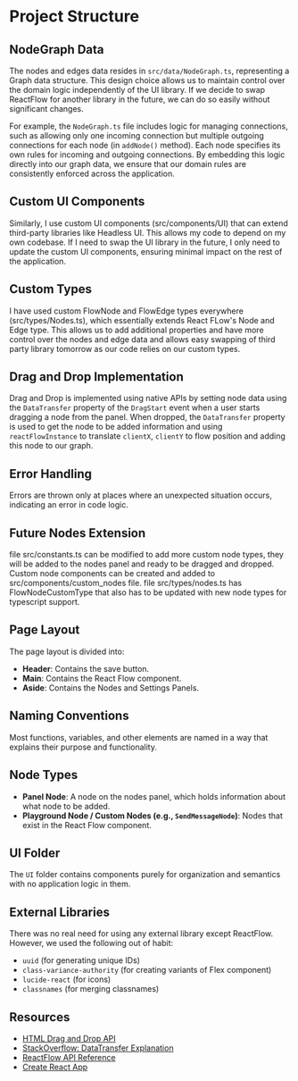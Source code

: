 # Project Structure

## NodeGraph Data

The nodes and edges data resides in `src/data/NodeGraph.ts`, representing a Graph data structure. This design choice allows us to maintain control over the domain logic independently of the UI library. If we decide to swap ReactFlow for another library in the future, we can do so easily without significant changes.

For example, the `NodeGraph.ts` file includes logic for managing connections, such as allowing only one incoming connection but multiple outgoing connections for each node (in `addNode()` method). Each node specifies its own rules for incoming and outgoing connections. By embedding this logic directly into our graph data, we ensure that our domain rules are consistently enforced across the application.

## Custom UI Components

Similarly, I use custom UI components (src/components/UI) that can extend third-party libraries like Headless UI. This allows my code to depend on my own codebase. If I need to swap the UI library in the future, I only need to update the custom UI components, ensuring minimal impact on the rest of the application.

## Custom Types

I have used custom FlowNode and FlowEdge types everywhere (src/types/Nodes.ts), which essentially extends React FLow's Node and Edge type. This allows us to add additional properties and have more control over the nodes and edge data and allows easy swapping of third party library tomorrow as our code relies on our custom types.

## Drag and Drop Implementation

Drag and Drop is implemented using native APIs by setting node data using the `DataTransfer` property of the `DragStart` event when a user starts dragging a node from the panel. When dropped, the `DataTransfer` property is used to get the node to be added information and using `reactFlowInstance` to translate `clientX`, `clientY` to flow position and adding this node to our graph.

## Error Handling

Errors are thrown only at places where an unexpected situation occurs, indicating an error in code logic.

## Future Nodes Extension

file src/constants.ts can be modified to add more custom node types, they will be added to the nodes panel and ready to be dragged and dropped. Custom node components can be created and added to src/components/custom_nodes file. file src/types/nodes.ts has FlowNodeCustomType that also has to be updated with new node types for typescript support.

## Page Layout

The page layout is divided into:
- **Header**: Contains the save button.
- **Main**: Contains the React Flow component.
- **Aside**: Contains the Nodes and Settings Panels.

## Naming Conventions

Most functions, variables, and other elements are named in a way that explains their purpose and functionality.

## Node Types

- **Panel Node**: A node on the nodes panel, which holds information about what node to be added.
- **Playground Node / Custom Nodes (e.g., `SendMessageNode`)**: Nodes that exist in the React Flow component.

## UI Folder

The `UI` folder contains components purely for organization and semantics with no application logic in them.

## External Libraries

There was no real need for using any external library except ReactFlow. However, we used the following out of habit:
- `uuid` (for generating unique IDs)
- `class-variance-authority` (for creating variants of Flex component)
- `lucide-react` (for icons)
- `classnames` (for merging classnames)

## Resources

- [HTML Drag and Drop API](https://developer.mozilla.org/en-US/docs/Web/API/HTML_Drag_and_Drop_API)
- [StackOverflow: DataTransfer Explanation](https://stackoverflow.com/a/21341021)
- [ReactFlow API Reference](https://reactflow.dev/api-reference)
- [Create React App](https://create-react-app.dev/docs/adding-typescript/)